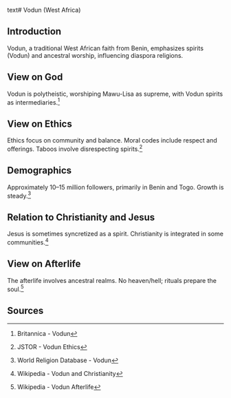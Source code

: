 text# Vodun (West Africa)
## Introduction
Vodun, a traditional West African faith from Benin, emphasizes spirits (Vodun) and ancestral worship, influencing diaspora religions.
## View on God
Vodun is polytheistic, worshiping Mawu-Lisa as supreme, with Vodun spirits as intermediaries.[^21]
## View on Ethics
Ethics focus on community and balance. Moral codes include respect and offerings. Taboos involve disrespecting spirits.[^22]
## Demographics
Approximately 10–15 million followers, primarily in Benin and Togo. Growth is steady.[^23]
## Relation to Christianity and Jesus
Jesus is sometimes syncretized as a spirit. Christianity is integrated in some communities.[^24]
## View on Afterlife
The afterlife involves ancestral realms. No heaven/hell; rituals prepare the soul.[^25]
## Sources
[^21]: Britannica - Vodun[](https://www.britannica.com/topic/Vodun)
[^22]: JSTOR - Vodun Ethics[](https://www.jstor.org/stable/3260917)
[^23]: World Religion Database - Vodun[](https://www.worldreligiondatabase.org)
[^24]: Wikipedia - Vodun and Christianity[](https://en.wikipedia.org/wiki/Vodun#Christianity)
[^25]: Wikipedia - Vodun Afterlife[](https://en.wikipedia.org/wiki/Vodun#Afterlife)
